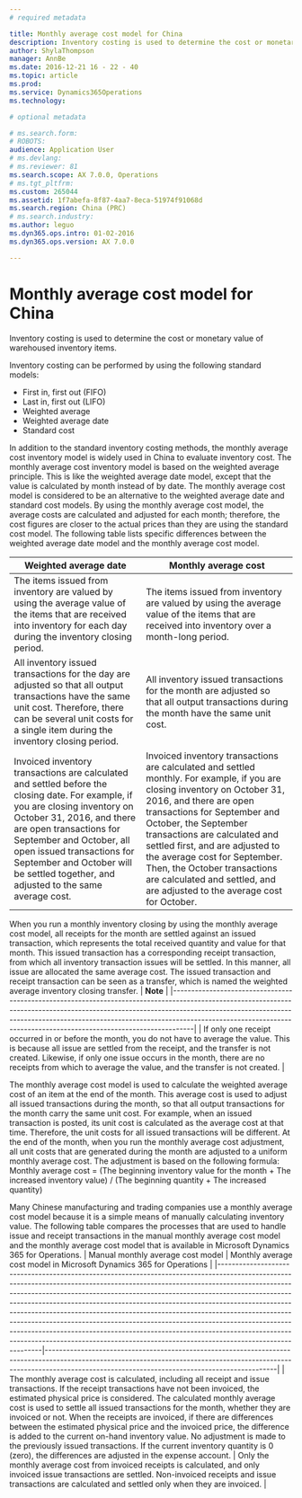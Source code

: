 ```yaml
---
# required metadata

title: Monthly average cost model for China
description: Inventory costing is used to determine the cost or monetary value of warehoused inventory items.
author: ShylaThompson
manager: AnnBe
ms.date: 2016-12-21 16 - 22 - 40
ms.topic: article
ms.prod: 
ms.service: Dynamics365Operations
ms.technology: 

# optional metadata

# ms.search.form: 
# ROBOTS: 
audience: Application User
# ms.devlang: 
# ms.reviewer: 81
ms.search.scope: AX 7.0.0, Operations
# ms.tgt_pltfrm: 
ms.custom: 265044
ms.assetid: 1f7abefa-8f87-4aa7-8eca-51974f91068d
ms.search.region: China (PRC)
# ms.search.industry: 
ms.author: leguo
ms.dyn365.ops.intro: 01-02-2016
ms.dyn365.ops.version: AX 7.0.0

---
```


# Monthly average cost model for China

Inventory costing is used to determine the cost or monetary value of warehoused inventory items.

Inventory costing can be performed by using the following standard models:
-   First in, first out (FIFO)
-   Last in, first out (LIFO)
-   Weighted average
-   Weighted average date
-   Standard cost

In addition to the standard inventory costing methods, the monthly average cost inventory model is widely used in China to evaluate inventory cost. The monthly average cost inventory model is based on the weighted average principle. This is like the weighted average date model, except that the value is calculated by month instead of by date. The monthly average cost model is considered to be an alternative to the weighted average date and standard cost models. By using the monthly average cost model, the average costs are calculated and adjusted for each month; therefore, the cost figures are closer to the actual prices than they are using the standard cost model. The following table lists specific differences between the weighted average date model and the monthly average cost model.

| Weighted average date                                                                                                                                                                                                                                                                                                                 | Monthly average cost                                                                                                                                                                                                                                                                                                                                                                                                        |
|---------------------------------------------------------------------------------------------------------------------------------------------------------------------------------------------------------------------------------------------------------------------------------------------------------------------------------------|-----------------------------------------------------------------------------------------------------------------------------------------------------------------------------------------------------------------------------------------------------------------------------------------------------------------------------------------------------------------------------------------------------------------------------|
| The items issued from inventory are valued by using the average value of the items that are received into inventory for each day during the inventory closing period.                                                                                                                                                                 | The items issued from inventory are valued by using the average value of the items that are received into inventory over a month-long period.                                                                                                                                                                                                                                                                               |
| All inventory issued transactions for the day are adjusted so that all output transactions have the same unit cost. Therefore, there can be several unit costs for a single item during the inventory closing period.                                                                                                                 | All inventory issued transactions for the month are adjusted so that all output transactions during the month have the same unit cost.                                                                                                                                                                                                                                                                                      |
| Invoiced inventory transactions are calculated and settled before the closing date. For example, if you are closing inventory on October 31, 2016, and there are open transactions for September and October, all open issued transactions for September and October will be settled together, and adjusted to the same average cost. | Invoiced inventory transactions are calculated and settled monthly. For example, if you are closing inventory on October 31, 2016, and there are open transactions for September and October, the September transactions are calculated and settled first, and are adjusted to the average cost for September. Then, the October transactions are calculated and settled, and are adjusted to the average cost for October. |

When you run a monthly inventory closing by using the monthly average cost model, all receipts for the month are settled against an issued transaction, which represents the total received quantity and value for that month. This issued transaction has a corresponding receipt transaction, from which all inventory transaction issues will be settled. In this manner, all issue are allocated the same average cost. The issued transaction and receipt transaction can be seen as a transfer, which is named the weighted average inventory closing transfer.
| **Note**                                                                                                                                                                                                                                                                                                                     |
|------------------------------------------------------------------------------------------------------------------------------------------------------------------------------------------------------------------------------------------------------------------------------------------------------------------------------|
| If only one receipt occurred in or before the month, you do not have to average the value. This is because all issue are settled from the receipt, and the transfer is not created. Likewise, if only one issue occurs in the month, there are no receipts from which to average the value, and the transfer is not created. |

The monthly average cost model is used to calculate the weighted average cost of an item at the end of the month. This average cost is used to adjust all issued transactions during the month, so that all output transactions for the month carry the same unit cost. For example, when an issued transaction is posted, its unit cost is calculated as the average cost at that time. Therefore, the unit costs for all issued transactions will be different. At the end of the month, when you run the monthly average cost adjustment, all unit costs that are generated during the month are adjusted to a uniform monthly average cost. The adjustment is based on the following formula:
Monthly average cost = (The beginning inventory value for the month + The increased inventory value) / (The beginning quantity + The increased quantity)

Many Chinese manufacturing and trading companies use a monthly average cost model because it is a simple means of manually calculating inventory value. The following table compares the processes that are used to handle issue and receipt transactions in the manual monthly average cost model and the monthly average cost model that is available in Microsoft Dynamics 365 for Operations.
| Manual monthly average cost model                                                                                                                                                                                                                                                                                                                                                                                                                                                                                                                                                                                                                                           | Monthly average cost model in Microsoft Dynamics 365 for Operations                                                                                                                                                        |
|-----------------------------------------------------------------------------------------------------------------------------------------------------------------------------------------------------------------------------------------------------------------------------------------------------------------------------------------------------------------------------------------------------------------------------------------------------------------------------------------------------------------------------------------------------------------------------------------------------------------------------------------------------------------------------|----------------------------------------------------------------------------------------------------------------------------------------------------------------------------------------------------------------------------|
| The monthly average cost is calculated, including all receipt and issue transactions. If the receipt transactions have not been invoiced, the estimated physical price is considered. The calculated monthly average cost is used to settle all issued transactions for the month, whether they are invoiced or not. When the receipts are invoiced, if there are differences between the estimated physical price and the invoiced price, the difference is added to the current on-hand inventory value. No adjustment is made to the previously issued transactions. If the current inventory quantity is 0 (zero), the differences are adjusted in the expense account. | Only the monthly average cost from invoiced receipts is calculated, and only invoiced issue transactions are settled. Non-invoiced receipts and issue transactions are calculated and settled only when they are invoiced. |

 



